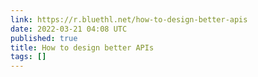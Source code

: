 ```yaml
---
link: https://r.bluethl.net/how-to-design-better-apis
date: 2022-03-21 04:08 UTC
published: true
title: How to design better APIs
tags: []
---
```



